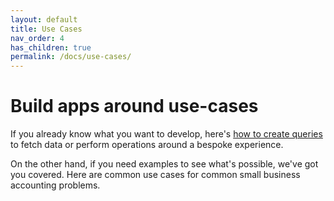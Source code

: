 ```yaml
---
layout: default
title: Use Cases
nav_order: 4
has_children: true
permalink: /docs/use-cases/
---
```


# Build apps around use-cases

If you already know what you want to develop, here's [how to create queries](../../graohql-explorer/) to fetch data or perform operations around a bespoke experience. 

On the other hand, if you need examples to see what's possible, we've got you covered. Here are common use cases for common small business accounting problems.
